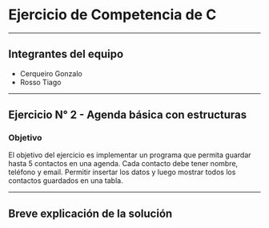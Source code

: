# Ejercicio de Competencia de C

---

## Integrantes del equipo

- Cerqueiro Gonzalo
- Rosso Tiago

---

## Ejercicio N° 2 - Agenda básica con estructuras 

### Objetivo

El objetivo del ejercicio es implementar un programa que permita guardar hasta 5 contactos en una agenda. Cada contacto debe tener nombre, teléfono y email. Permitir insertar los datos y luego mostrar todos los contactos guardados en una tabla.


---
## Breve explicación de la solución


